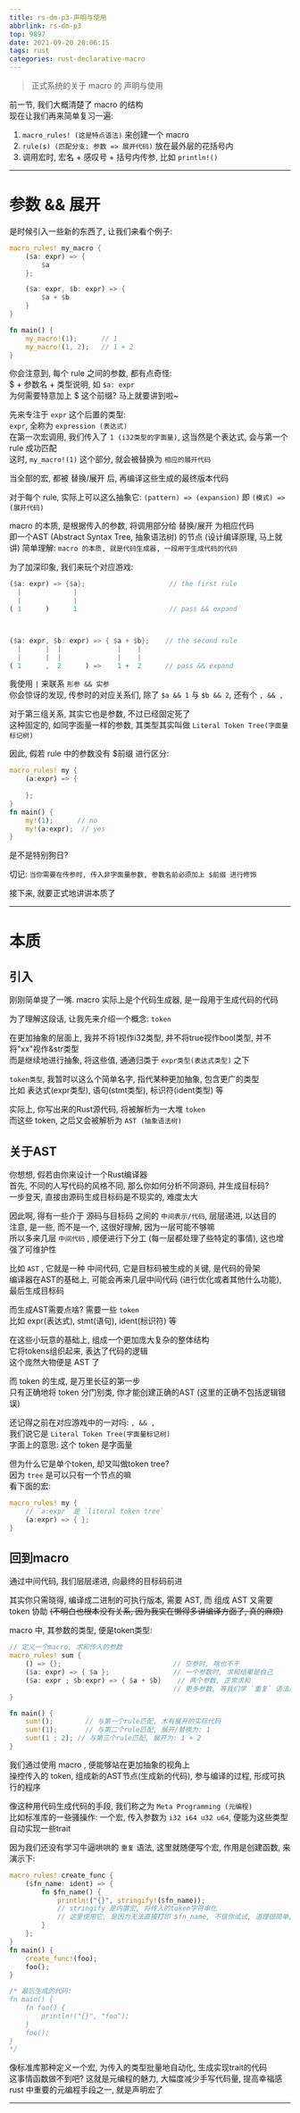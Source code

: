 ```yaml
---
title: rs-dm-p3-声明与使用
abbrlink: rs-dm-p3
top: 9897
date: 2021-09-20 20:06:15
tags: rust
categories: rust-declarative-macro
---
```

> 正式系统的关于 macro 的 声明与使用
<!-- more -->  
前一节, 我们大概清楚了 macro 的结构  
现在让我们再来简单复习一遍:  

1. `macro_rules! (这是特点语法)` 来创建一个 macro
2. `rule(s) (匹配分支: 参数 => 展开代码)` 放在最外层的花括号内  
3. 调用宏时, 宏名 + 感叹号 + 括号内传参, 比如 `println!()`

- - -
# 参数 && 展开
是时候引入一些新的东西了, 让我们来看个例子:  

```rust
macro_rules! my_macro {
	($a: expr) => {
		$a
	};

	($a: expr, $b: expr) => {
		$a + $b
	}
}

fn main() {
	my_macro!(1);      // 1
	my_macro!(1, 2);   // 1 + 2
}
```

你会注意到, 每个 rule 之间的参数, 都有点奇怪:  
$ + 参数名 + 类型说明, 如 `$a: expr`  
为何需要特意加上 $ 这个前缀? 马上就要讲到啦~  

先来专注于 `expr` 这个后置的类型:  
`expr`, 全称为 `expression (表达式)`  
在第一次宏调用, 我们传入了 `1 (i32类型的字面量)`, 这当然是个表达式, 会与第一个 rule 成功匹配  
这时, `my_macro!(1)` 这个部分, 就会被替换为 `相应的展开代码`  

当全部的宏, 都被 替换/展开 后, 再编译这些生成的最终版本代码 

对于每个 rule, 实际上可以这么抽象它: `(pattern) => (expansion)` 
即 `(模式) => (展开代码)` 

macro 的本质, 是根据传入的参数, 将调用部分给 替换/展开 为相应代码  
即一个AST (Abstract Syntax Tree, 抽象语法树) 的节点 (设计编译原理, 马上就讲)
简单理解: `macro 的本质, 就是代码生成器, 一段用于生成代码的代码`  


为了加深印象, 我们来玩个对应游戏:  
```rust
($a: expr) => {$a};                     // the first rule
  |             |  
  |         	|
( 1      )      1                       // pass && expand 



($a: expr, $b: expr) => { $a + $b};    // the second rule
  |      |  |              |    |
  |      |  |              |    |
( 1      ,  2      ) =>    1 +  2      // pass && expand
```

我使用 `|` 来联系 `形参 && 实参`  
你会惊讶的发现, 传参时的对应关系们, 除了 `$a && 1` 与 `$b && 2`, 还有个 `, && ,`  

对于第三组关系, 其实它也是参数, 不过已经固定死了  
这种固定的, 如同字面量一样的参数, 其类型其实叫做 `Literal Token Tree(字面量标记树)`  
  

因此, 假若 rule 中的参数没有 $前缀 进行区分:  

```rust
macro_rules! my {
	(a:expr) => {
		
	};
}
fn main() {
	my!(1);      // no
	my!(a:expr);  // yes
}
```
是不是特别狗日?  

切记: `当你需要在传参时, 传入非字面量参数, 参数名前必须加上 $前缀 进行修饰`  

接下来, 就要正式地讲讲本质了
- - -

# 本质  
## 引入
刚刚简单提了一嘴. macro 实际上是个代码生成器, 是一段用于生成代码的代码  

为了理解这段话, 让我先来介绍一个概念: `token`  

在更加抽象的层面上, 我并不将1视作i32类型, 并不将true视作bool类型, 并不将"xx"视作&str类型  
而是继续地进行抽象, 将这些值, 通通归类于 `expr类型(表达式类型)` 之下    

`token类型`, 我暂时以这么个简单名字, 指代某种更加抽象, 包含更广的类型  
比如 表达式(expr类型), 语句(stmt类型), 标识符(ident类型) 等    

实际上, 你写出来的Rust源代码, 将被解析为一大堆 `token`  
而这些 token, 之后又会被解析为 `AST (抽象语法树)`  

## 关于AST
你想想, 假若由你来设计一个Rust编译器  
首先, 不同的人写代码的风格不同, 那么你如何分析不同源码, 并生成目标码?  
一步登天, 直接由源码生成目标码是不现实的, 难度太大  

因此啊, 得有一些介于 源码与目标码 之间的 `中间表示/代码`, 层层递进, 以达目的  
注意, 是一些, 而不是一个, 这很好理解, 因为一层可能不够嘛  
所以多来几层 `中间代码` , 顺便进行下分工 (每一层都处理了些特定的事情), 这也增强了可维护性  

比如 `AST` , 它就是一种 中间代码, 它是目标码被生成的关键, 是代码的骨架  
编译器在AST的基础上, 可能会再来几层中间代码 (进行优化或者其他什么功能), 最后生成目标码  

而生成AST需要点啥? 需要一些 `token`  
比如 expr(表达式), stmt(语句), ident(标识符) 等  

在这些小玩意的基础上, 组成一个更加庞大复杂的整体结构  
它将tokens组织起来, 表达了代码的逻辑  
这个庞然大物便是 AST 了  

而 token 的生成, 是万里长征的第一步  
只有正确地将 token 分门别类, 你才能创建正确的AST (这里的正确不包括逻辑错误)

还记得之前在对应游戏中的一对吗: `, && ,`  
我们说它是 `Literal Token Tree(字面量标记树)`  
字面上的意思: 这个 token 是字面量  

但为什么它是单个token, 却又叫做token tree?  
因为 `tree` 是可以只有一个节点的嘛  
看下面的宏:  
```rust
macro_rules! my {
	// `a:expr` 是 `literal token tree`
	(a:expr) => { };
}
```


## 回到macro
通过中间代码, 我们层层递进, 向最终的目标码前进  

其实你只需晓得, 编译成二进制的可执行版本, 需要 AST, 而 组成 AST 又需要 token 协助
~~(不明白也根本没有关系, 因为我实在懒得多讲编译方面了, 真的麻烦)~~

macro 中, 其参数的类型, 便是token类型:  
```rust
// 定义一个macro, 求和传入的参数
macro_rules! sum {
	() => {};                            // 空参时, 啥也不干
	($a: expr) => { $a };                // 一个参数时, 求和结果是自己
	($a: expr ; $b:expr) => { $a + $b}    // 两个参数, 正常求和
	                                     // 更多参数, 等我们学 `重复` 语法后再说  
}

fn main() {
	sum!();        // 与第一个rule匹配, 木有展开的实际代码
	sum!(1);       // 与第二个rule匹配, 展开/替换为: 1
	sum!(1 ; 2); // 与第三个rule匹配, 展开为: 1 + 2
}
```

我们通过使用 macro , 便能够站在更加抽象的视角上  
操控传入的 token, 组成新的AST节点(生成新的代码), 参与编译的过程, 形成可执行的程序  

像这种用代码生成代码的手段, 我们称之为 `Meta Programming (元编程)`  
比如标准库的一些骚操作: 一个宏, 传入参数为 `i32 i64 u32 u64`, 便能为这些类型自动实现一些trait  

因为我们还没有学习牛逼哄哄的 `重复` 语法, 这里就随便写个宏, 作用是创建函数, 来演示下:  
```rust
macro_rules! create_func {
	($fn_name: ident) => {
		fn $fn_name() {
			println!("{}", stringify!($fn_name)); 
			// stringify 是内置宏, 将传入的token字符串化
			// 这里使用它, 是因为无法直接打印 $fn_name, 不信你试试, 道理很简单, 懒得细讲了
		}
	};
}
fn main() {
	create_func!(foo);
	foo();
}

/* 最后生成的代码:
fn main() {
    fn foo() {
        println!("{}", "foo");
    }
    foo();
}
*/
```
像标准库那种定义一个宏, 为传入的类型批量地自动化, 生成实现trait的代码  
这事情函数做不到吧? 这就是元编程的魅力, 大幅度减少手写代码量, 提高幸福感  
rust 中重要的元编程手段之一, 就是声明宏了  
- - -
# 


